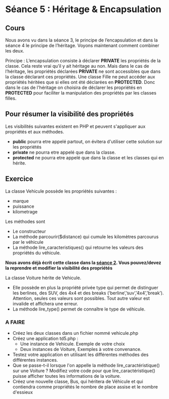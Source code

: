 

# Séance 5 :  Héritage & Encapsulation

## Cours

Nous avons vu dans la séance 3, le principe de l’encapsulation et dans la séance 4 le principe de l’héritage. Voyons maintenant comment 
combiner les deux.

Principe : L’encapsulation consiste à déclarer **PRIVATE** les propriétés de la classe. Cela reste vrai qu’il y ait 
héritage au non. Mais dans le cas de l’héritage, les propriétés déclarées **PRIVATE** ne sont accessibles que dans la classe déclarant ces propriétés. Une classe Fille ne peut accéder aux propriétés héritées que si elles ont été déclarées en **PROTECTED**. Donc dans le cas 
de l'héritage on choisira de déclarer les propriétés en **PROTECTED** pour faciliter la manipulation des propriétés par les 
classes filles.

## Pour résumer la visibilité des propriétés

Les visibilités suivantes existent en PHP et peuvent s'appliquer aux propriétés et aux méthodes.

* **public** pourra etre appelé partout, on évitera d'utiliser cette solution sur les propriétés
* **private** ne pourra etre appelé que dans la classe.
* **protected** ne pourra etre appelé que dans la classe et les classes qui en hérite.

##	Exercice 

La classe Vehicule possède les propriétés suivantes :
*	marque
*	puissance
*	kilometrage

Les méthodes sont 
*	Le constructeur
*	La méthode parcourir($distance) qui cumule les kilomètres parcourus par le véhicule
*	La méthode lire_caracteristiques() qui retourne les valeurs des propriétés du véhicule.

**Nous avons déjà écrit cette classe dans la [séance 2](seance2/sujet.md). Vous pouvez/devez la reprendre et modifier la visibilité des propriétés**

La classe Voiture hérite de Vehicule.
*	Elle possède en plus la propriété privée type qui permet de distinguer les berlines, des SUV, des 4x4 et des breaks (‘berline’,’suv’,’4x4’,’break’). 
Attention, seules ces valeurs sont possibles. Tout autre valeur est invalide et affichera une erreur.
*	La méthode lire_type() permet de connaître le type de véhicule.

### A FAIRE

* Créez les deux classes dans un fichier nommé vehicule.php
* Créez une application td5.php :
    * Une instance de Vehicule. Exemple de votre choix
    * Deux instances de Voiture, Exemples à votre convenance.
* Testez votre application en utilisant les différentes méthodes des différentes instances.
* Que se passe-t-il lorsque l'on appelle la méthode lire_caractéristique() sur une Voiture ? 
Modifiez votre code pour que lire_caractéristique() puisse afficher toutes les informations de la voiture.
* Créez une nouvelle classe, Bus, qui héritera de Véhicule et qui contiendra comme propriétés le nombre de 
place assise et le nombre d'essieux

